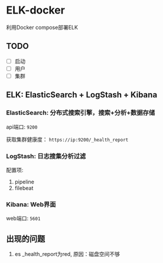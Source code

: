 # ELK-docker

利用Docker compose部署ELK

## TODO

- [ ] 启动
- [ ] 用户
- [ ] 集群

## ELK: ElasticSearch + LogStash + Kibana

### ElasticSearch: 分布式搜索引擎，搜索+分析+数据存储

api端口: `9200`

获取集群健康度： `https://ip:9200/_health_report`

### LogStash: 日志搜集分析过滤

配置项:

1. pipeline
2. filebeat

### Kibana: Web界面

web端口: `5601`

## 出现的问题

1. es _health_report为red, 原因：磁盘空间不够

